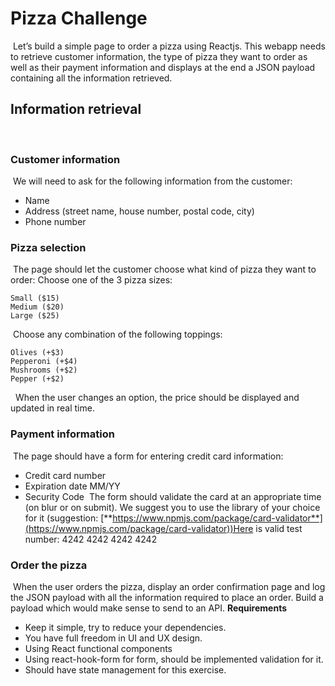 # **Pizza Challenge**
​
Let’s build a simple page to order a pizza using Reactjs. This webapp needs to retrieve customer information, the type of pizza they want to order as well as their payment information and displays at the end a JSON payload containing all the information retrieved.
## **Information retrieval**
​
### **Customer information**
​
We will need to ask for the following information from the customer:
​
- Name
- Address (street name, house number, postal code, city)
- Phone number
​
### **Pizza selection**
​
The page should let the customer choose what kind of pizza they want to order:
Choose one of the 3 pizza sizes:
​
```
Small ($15)
Medium ($20)
Large ($25)
```
​
Choose any combination of the following toppings:
​
```
Olives (+$3)
Pepperoni (+$4)
Mushrooms (+$2)
Pepper (+$2)
```
​
​
When the user changes an option, the price should be displayed and updated in real time.
​
### **Payment information**
​
The page should have a form for entering credit card information:
​
- Credit card number
- Expiration date MM/YY
- Security Code
​
The form should validate the card at an appropriate time (on blur or on submit). We suggest you to use the library of your choice for it (suggestion: [**https://www.npmjs.com/package/card-validator**](https://www.npmjs.com/package/card-validator))Here is valid test number: 4242 4242 4242 4242
​
​
### **Order the pizza**
​
When the user orders the pizza, display an order confirmation page and log the JSON payload with all the information required to place an order. Build a payload which would make sense to send to an API.
​
**Requirements**
​
- Keep it simple, try to reduce your dependencies.
- You have full freedom in UI and UX design.
- Using React functional components
- Using react-hook-form for form, should be implemented validation for it.
- Should have state management for this exercise.